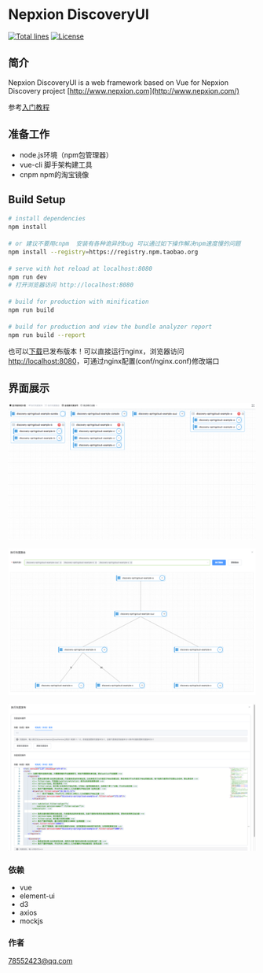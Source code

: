 # Nepxion DiscoveryUI
[![Total lines](https://tokei.rs/b1/github/Nepxion/DiscoveryUI?category=lines)](https://github.com/Nepxion/Discovery)
[![License](https://img.shields.io/badge/License-Apache%202.0-blue.svg?label=license)](https://github.com/Nepxion/Discovery/blob/master/LICENSE)

## 简介

Nepxion DiscoveryUI is a web framework based on Vue for Nepxion Discovery project [http://www.nepxion.com](http://www.nepxion.com/)

参考[入门教程](https://github.com/Nepxion/Docs/blob/master/discovery-doc/README_QUICK_START.md)

## 准备工作

- node.js环境（npm包管理器）
- vue-cli 脚手架构建工具
- cnpm npm的淘宝镜像

## Build Setup

``` bash
# install dependencies
npm install

# or 建议不要用cnpm  安装有各种诡异的bug 可以通过如下操作解决npm速度慢的问题
npm install --registry=https://registry.npm.taobao.org

# serve with hot reload at localhost:8080
npm run dev
# 打开浏览器访问 http://localhost:8080

# build for production with minification
npm run build

# build for production and view the bundle analyzer report
npm run build --report
```

也可以[下载](https://github.com/Nepxion/DiscoveryUI/releases)已发布版本！可以直接运行nginx，浏览器访问[http://localhost:8080](http://localhost:8080)，可通过nginx配置(conf/nginx.conf)修改端口

## 界面展示

![拓扑图](/images/screenshot-1.png)

![灰度路由](/images/screenshot-2.png)

![灰度发布](/images/screenshot-3.png)

### 依赖

- vue
- element-ui
- d3
- axios
- mockjs

### 作者

[78552423@qq.com](https://github.com/eshun)
